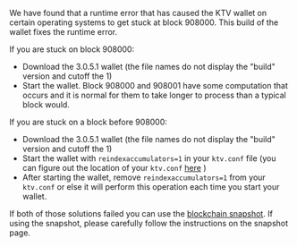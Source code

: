 We have found that a runtime error that has caused the KTV wallet on certain operating systems to get stuck at block 908000. This build of the wallet fixes the runtime error.

If you are stuck on block 908000:
- Download the 3.0.5.1 wallet (the file names do not display the "build" version and cutoff the 1)
- Start the wallet. Block 908000 and 908001 have some computation that occurs and it is normal for them to take longer to process than a typical block would.

If you are stuck on a block before 908000:
- Download the 3.0.5.1 wallet (the file names do not display the "build" version and cutoff the 1)
- Start the wallet with `reindexaccumulators=1` in your `ktv.conf` file (you can figure out the location of your `ktv.conf` [here](https://ktv.freshdesk.com/support/solutions/articles/30000004664-where-are-my-wallet-dat-blockchain-and-configuration-conf-files-located-) )
- After starting the wallet, remove `reindexaccumulators=1` from your `ktv.conf` or else it will perform this operation each time you start your wallet.

If both of those solutions failed you can use the [blockchain snapshot](http://178.254.23.111/~pub/KTV/Daily-Snapshots-Html/KTV-Daily-Snapshots.html). If using the snapshot, please carefully follow the instructions on the snapshot page.